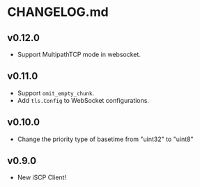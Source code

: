 # CHANGELOG.md

## v0.12.0

- Support MultipathTCP mode in websocket.

## v0.11.0

- Support `omit_empty_chunk`.
- Add `tls.Config` to WebSocket configurations.

## v0.10.0

- Change the priority type of basetime from "uint32" to "uint8"

## v0.9.0

- New iSCP Client!

